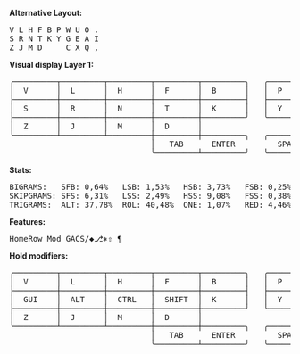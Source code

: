 **Alternative Layout:**

<pre>
V L H F B P W U O .
S R N T K Y G E A I
Z J M D     C X Q ,
</pre>
**Visual display Layer 1:**
<pre>
╭─────────┬─────────┬─────────┬─────────┬─────────╮   ╭─────────┬─────────┬─────────┬─────────┬─────────╮
│  V      │  L      │  H      │  F      │  B      │   │  P      │  W      │  U      │  O      │  ,      │
├─────────┼─────────┼─────────┼─────────┼─────────┤   ├─────────┼─────────┼─────────┼─────────┼─────────┤
│  S      │  R      │  N      │  T      │  K      │   │  Y      │  G      │  E      │  A      │  I      │
├─────────┼─────────┼─────────┼─────────┼─────────╯   ╰─────────┼─────────┼─────────┼─────────┼─────────┤
│  Z      │  J      │  M      │  D      │                       │  C      │  X      │ Q       │  .      │
╰─────────┴─────────┴─────────┼─────────┼─────────╮   ╭─────────┼─────────┼─────────┴─────────┴─────────╯
                              │   TAB      ENTER         SPACE     BSPC   │
                              ╰─────────┴─────────╯   ╰─────────┴─────────╯
</pre>
**Stats:**
  <pre>
BIGRAMS:   SFB: 0,64%   LSB: 1,53%   HSB: 3,73%   FSB: 0,25%
SKIPGRAMS: SFS: 6,31%   LSS: 2,49%   HSS: 9,08%   FSS: 0,38%
TRIGRAMS:  ALT: 37,78%  ROL: 40,48%  ONE: 1,07%   RED: 4,46%
</pre>

**Features:**
<pre>
HomeRow Mod GACS/◆⎇⎈⇧ ¶
</pre>

**Hold modifiers:**
<pre>
╭─────────┬─────────┬─────────┬─────────┬─────────╮   ╭─────────┬─────────┬─────────┬─────────┬─────────╮
│  V      │  L      │  H      │  F      │  B      │   │  P      │  W      │  U      │  O      │  ;      │
├─────────┼─────────┼─────────┼─────────┼─────────┤   ├─────────┼─────────┼─────────┼─────────┼─────────┤
│  GUI    │  ALT    │  CTRL   │  SHIFT  │  K      │   │  Y      │  SHIFT  │  CTRL   │  ALT    │  GUI    │
├─────────┼─────────┼─────────┼─────────┼─────────╯   ╰─────────┼─────────┼─────────┼─────────┼─────────┤
│  Z      │  J      │  M      │  D      │                       │  C      │  X      │ Q       │  :      │
╰─────────┴─────────┴─────────┼─────────┼─────────╮   ╭─────────┼─────────┼─────────┴─────────┴─────────╯
                              │   TAB      ENTER         SPACE     BSPC   │
                              ╰─────────┴─────────╯   ╰─────────┴─────────╯
</pre>
